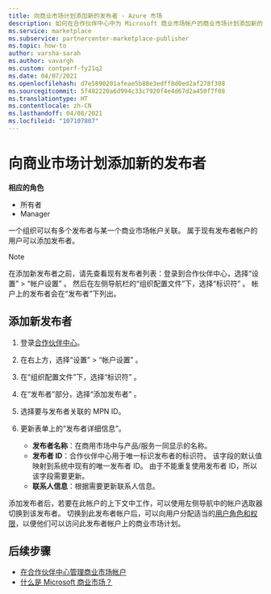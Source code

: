```yaml
---
title: 向商业市场计划添加新的发布者 - Azure 市场
description: 如何在合作伙伴中心中为 Microsoft 商业市场帐户的商业市场计划添加新的发布者。
ms.service: marketplace
ms.subservice: partnercenter-marketplace-publisher
ms.topic: how-to
author: varsha-sarah
ms.author: vavargh
ms.custom: contperf-fy21q2
ms.date: 04/07/2021
ms.openlocfilehash: d7e5890201afeae5b88e3edff8d0ed2af278f308
ms.sourcegitcommit: 5f482220a6d994c33c7920f4e4d67d2a450f7f08
ms.translationtype: HT
ms.contentlocale: zh-CN
ms.lasthandoff: 04/08/2021
ms.locfileid: "107107807"
---
```

# <a name="add-new-publishers-to-the-commercial-marketplace-program"></a>向商业市场计划添加新的发布者

**相应的角色**

- 所有者
- Manager

一个组织可以有多个发布者与某一个商业市场帐户关联。 属于现有发布者帐户的用户可以添加发布者。

>[!NOTE]
>在添加新发布者之前，请先查看现有发布者列表：登录到合作伙伴中心，选择“设置” > “帐户设置” 。 然后在左侧导航栏的“组织配置文件”下，选择“标识符” 。 帐户上的发布者会在“发布者”下列出。

## <a name="add-new-publishers"></a>添加新发布者

1. 登录[合作伙伴中心](https://partner.microsoft.com/dashboard/home)。
1. 在右上方，选择“设置” > “帐户设置” 。
1. 在“组织配置文件”下，选择“标识符” 。
1. 在“发布者”部分，选择“添加发布者” 。
1. 选择要与发布者关联的 MPN ID。
1. 更新表单上的“发布者详细信息”。

   - **发布者名称**：在商用市场中与产品/服务一同显示的名称。  
   - **发布者 ID**：合作伙伴中心用于唯一标识发布者的标识符。 该字段的默认值映射到系统中现有的唯一发布者 ID。 由于不能重复使用发布者 ID，所以该字段需要更新。  
   - **联系人信息**：根据需要更新联系人信息。

添加发布者后，若要在此帐户的上下文中工作，可以使用左侧导航中的帐户选取器切换到该发布者。 切换到此发布者帐户后，可以向用户分配适当的[用户角色和权限](user-roles.md)，以便他们可以访问此发布者帐户上的商业市场计划。

## <a name="next-steps"></a>后续步骤

- [在合作伙伴中心管理商业市场帐户](manage-account.md)
- [什么是 Microsoft 商业市场？](overview.md)

